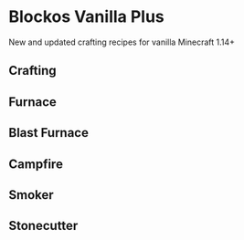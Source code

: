 # Blockos Vanilla Plus
New and updated crafting recipes for vanilla Minecraft 1.14+

## Crafting

## Furnace

## Blast Furnace

## Campfire

## Smoker

## Stonecutter
